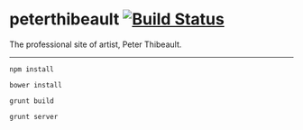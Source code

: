 # peterthibeault [![Build Status](https://travis-ci.org/wylie/peterthibeault.svg?branch=develop)](https://travis-ci.org/wylie/peterthibeault)

The professional site of artist, Peter Thibeault.

---

`npm install`

`bower install`

`grunt build`

`grunt server`
